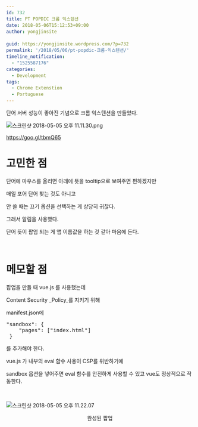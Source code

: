```yaml
---
id: 732
title: PT POPDIC 크롬 익스텐션
date: 2018-05-06T15:12:53+09:00
author: yongjinsite

guid: https://yongjinsite.wordpress.com/?p=732
permalink: '/2018/05/06/pt-popdic-크롬-익스텐션/'
timeline_notification:
  - "1525587176"
categories:
  - Development
tags:
  - Chrome Extenstion
  - Portuguese
---
```

단어 서버 성능이 좋아진 기념으로 크롬 익스텐션을 만들었다.

<img class="alignnone size-full wp-image-733" src="https://raw.githubusercontent.com/16Yongjin/16Yongjin.github.io/master/wp-content/uploads/2018/05/e18489e185b3e1848fe185b3e18485e185b5e186abe18489e185a3e186ba-2018-05-05-e1848be185a9e18492e185ae-11-11-30.png" alt="스크린샷 2018-05-05 오후 11.11.30.png" width="1960" height="1229" srcset="https://raw.githubusercontent.com/16Yongjin/16Yongjin.github.io/master/wp-content/uploads/2018/05/e18489e185b3e1848fe185b3e18485e185b5e186abe18489e185a3e186ba-2018-05-05-e1848be185a9e18492e185ae-11-11-30.png 1960w, https://raw.githubusercontent.com/16Yongjin/16Yongjin.github.io/master/wp-content/uploads/2018/05/e18489e185b3e1848fe185b3e18485e185b5e186abe18489e185a3e186ba-2018-05-05-e1848be185a9e18492e185ae-11-11-30-300x188.png 300w, https://raw.githubusercontent.com/16Yongjin/16Yongjin.github.io/master/wp-content/uploads/2018/05/e18489e185b3e1848fe185b3e18485e185b5e186abe18489e185a3e186ba-2018-05-05-e1848be185a9e18492e185ae-11-11-30-768x482.png 768w, https://raw.githubusercontent.com/16Yongjin/16Yongjin.github.io/master/wp-content/uploads/2018/05/e18489e185b3e1848fe185b3e18485e185b5e186abe18489e185a3e186ba-2018-05-05-e1848be185a9e18492e185ae-11-11-30-1024x642.png 1024w, https://raw.githubusercontent.com/16Yongjin/16Yongjin.github.io/master/wp-content/uploads/2018/05/e18489e185b3e1848fe185b3e18485e185b5e186abe18489e185a3e186ba-2018-05-05-e1848be185a9e18492e185ae-11-11-30-1000x627.png 1000w, https://raw.githubusercontent.com/16Yongjin/16Yongjin.github.io/master/wp-content/uploads/2018/05/e18489e185b3e1848fe185b3e18485e185b5e186abe18489e185a3e186ba-2018-05-05-e1848be185a9e18492e185ae-11-11-30-478x300.png 478w" sizes="(max-width: 1960px) 100vw, 1960px" />


https://goo.gl/tbmQ65

# 고민한 점

단어에 마우스를 올리면 아래에 뜻을 tooltip으로 보여주면 편하겠지만

매일 포어 단어 찾는 것도 아니고

안 쓸 때는 끄기 옵션을 선택하는 게 상당히 귀찮다.

그래서 알림을 사용했다.

단어 뜻이 팝업 되는 게 앱 이름값을 하는 것 같아 마음에 든다.

&nbsp;

# 메모할 점

팝업을 만들 때 vue.js 를 사용했는데

Content Security _Policy_를 지키기 위해

manifest.json에

<pre>"sandbox": {
    "pages": ["index.html"]
 }</pre>

를 추가해야 한다.

vue.js 가 내부의 eval 함수 사용이 CSP를 위반하기에

sandbox 옵션을 넣어주면 eval 함수를 안전하게 사용할 수 있고 vue도 정상적으로 작동한다.

&nbsp;

<img class="  wp-image-734 aligncenter" src="https://raw.githubusercontent.com/16Yongjin/16Yongjin.github.io/master/wp-content/uploads/2018/05/e18489e185b3e1848fe185b3e18485e185b5e186abe18489e185a3e186ba-2018-05-05-e1848be185a9e18492e185ae-11-22-07.png" alt="스크린샷 2018-05-05 오후 11.22.07" width="414" height="367" srcset="https://raw.githubusercontent.com/16Yongjin/16Yongjin.github.io/master/wp-content/uploads/2018/05/e18489e185b3e1848fe185b3e18485e185b5e186abe18489e185a3e186ba-2018-05-05-e1848be185a9e18492e185ae-11-22-07.png 884w, https://raw.githubusercontent.com/16Yongjin/16Yongjin.github.io/master/wp-content/uploads/2018/05/e18489e185b3e1848fe185b3e18485e185b5e186abe18489e185a3e186ba-2018-05-05-e1848be185a9e18492e185ae-11-22-07-300x266.png 300w, https://raw.githubusercontent.com/16Yongjin/16Yongjin.github.io/master/wp-content/uploads/2018/05/e18489e185b3e1848fe185b3e18485e185b5e186abe18489e185a3e186ba-2018-05-05-e1848be185a9e18492e185ae-11-22-07-768x681.png 768w, https://raw.githubusercontent.com/16Yongjin/16Yongjin.github.io/master/wp-content/uploads/2018/05/e18489e185b3e1848fe185b3e18485e185b5e186abe18489e185a3e186ba-2018-05-05-e1848be185a9e18492e185ae-11-22-07-338x300.png 338w" sizes="(max-width: 414px) 100vw, 414px" /> 

<p style="text-align:center;">
  완성된 팝업
</p>